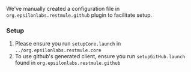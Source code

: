 We've manually created a configuration file in `org.epsilonlabs.restmule.github` plugin to facilitate setup.

### Setup ###
1. Please ensure you run `setupCore.launch` in `../org.epsilonlabs.restmule.core`
2. To use github's generated client, ensure you run `setupGitHub.launch` found in `org.epsilonlabs.restmule.github`